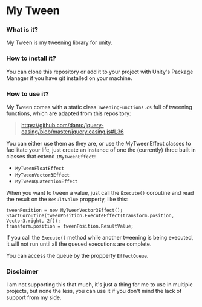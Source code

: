 # My Tween 
### What is it?
My Tween is my tweening library for unity.
### How to install it?
You can clone this repository or add it to your project with Unity's Package Manager if you have git installed on your machine.
### How to use it?
My Tween comes with a static class ```TweeningFunctions.cs``` full of tweening functions, which are adapted from this repository:
> https://github.com/danro/jquery-easing/blob/master/jquery.easing.js#L36

You can either use them as they are, or use the MyTweenEffect classes to facilitate your life, just create an instance of one the (currently) three built in classes that extend ```IMyTweenEffect```:
- ```MyTweenFloatEffect```
- ```MyTweenVector3Effect```
- ```MyTweenQuaternionEffect```

When you want to tween a value, just call the ```Execute()``` coroutine and read the result on the ```ResultValue``` propperty, like this:

```
tweenPosition = new MyTweenVector3Effect();
StartCoroutine(tweenPosition.ExecuteEffect(transform.position, Vector3.right, 2f));
transform.position = tweenPosition.ResultValue;
```
If you call the ```Execute()``` method while another tweening is being executed, it will not run until all the queued executions are complete.

You can access the queue by the propperty ```EffectQueue```.

### Disclaimer
I am not supporting this that much, it's just a thing for me to use in multiple projects, but none the less, you can use it if you don't mind the lack of support from my side.